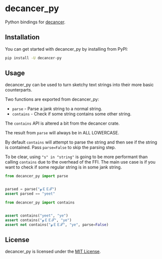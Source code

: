# decancer_py

Python bindings for [decancer](https://github.com/null8626/decancer).

## Installation

You can get started with decancer_py by installing from PyPI:

```bash
pip install -U decancer-py
```

## Usage

decancer_py can be used to turn sketchy text strings into their more
basic counterparts.

Two functions are exported from decancer_py:
- `parse` - Parse a jank string to a normal string.
- `contains` - Check if some string contains some other string.

The `contains` API is altered a bit from the decancer crate.

The result from `parse` will always be in ALL LOWERCASE.

By default `contains` will attempt to parse the string and then see if
the string is contained. Pass `parse=False` to skip the parsing step.

To be clear, using `"s" in "string"` is going to be more performant than
calling `contains` due to the overhead of the FFI. The main use case is
if you want to check if some regular string is in some jank string.

```py
from decancer_py import parse


parsed = parse("𝔂ＥＥ𝓣")
assert parsed == "yeet"
```

```py
from decancer_py import contains


assert contains("yeet", "ye")
assert contains("𝔂ＥＥ𝓣", "ye")
assert not contains("𝔂ＥＥ𝓣", "ye", parse=False)
```

## License

decancer_py is licensed under the
[MIT License](https://github.com/Jonxslays/decancer_py/blob/master/LICENSE).
